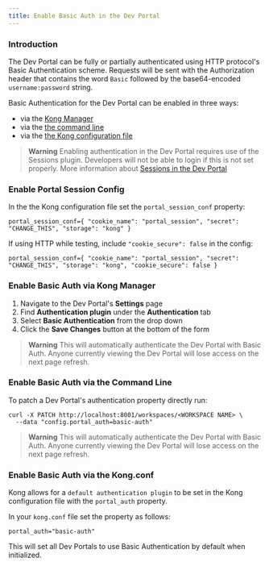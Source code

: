 ```yaml
---
title: Enable Basic Auth in the Dev Portal
---
```


### Introduction

The Dev Portal can be fully or partially authenticated using HTTP protocol's Basic Authentication scheme. Requests will be sent with the Authorization header that
contains the word `Basic` followed by the base64-encoded `username:password` string.

Basic Authentication for the Dev Portal can be enabled in three ways:

- via the [Kong Manager](#enable-basic-auth-via-kong-manager)
- via the [the command line](#enable-basic-auth-via-the-command-line)
- via the [the Kong configuration file](#enable-basic-auth-via-the-kong-conf)

>**Warning** Enabling authentication in the Dev Portal requires use of the
> Sessions plugin. Developers will not be able to login if this is not set
> properly. More information about [Sessions in the Dev Portal](/enterprise/{{page.kong_version}}/developer-portal/configuration/authentication/sessions)

### Enable Portal Session Config

In the the Kong configuration file set the `portal_session_conf` property:

```
portal_session_conf={ "cookie_name": "portal_session", "secret": "CHANGE_THIS", "storage": "kong" }
```

If using HTTP while testing, include `"cookie_secure": false` in the config:

```
portal_session_conf={ "cookie_name": "portal_session", "secret": "CHANGE_THIS", "storage": "kong", "cookie_secure": false }
```

### Enable Basic Auth via Kong Manager

1. Navigate to the Dev Portal's **Settings** page
2. Find **Authentication plugin** under the **Authentication** tab
3. Select **Basic Authentication** from the drop down
4. Click the **Save Changes** button at the bottom of the form

>**Warning** This will automatically authenticate the Dev Portal with Basic
>Auth. Anyone currently viewing the Dev Portal will lose access on the
>next page refresh.


### Enable Basic Auth via the Command Line

To patch a Dev Portal's authentication property directly run:

```
curl -X PATCH http://localhost:8001/workspaces/<WORKSPACE NAME> \
  --data "config.portal_auth=basic-auth"
```

>**Warning** This will automatically authenticate the Dev Portal with Basic
>Auth. Anyone currently viewing the Dev Portal will lose access on the
>next page refresh.

### Enable Basic Auth via the Kong.conf

Kong allows for a `default authentication plugin` to be set in the Kong
configuration file with the `portal_auth` property.

In your `kong.conf` file set the property as follows:

```
portal_auth="basic-auth"
```

This will set all Dev Portals to use Basic Authentication by default when initialized.
